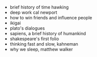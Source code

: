 - brief history of time hawking
- deep work cal newport
- how to win friends and influence people
- ikigai
- plato's dialogues
- sapiens, a brief history of humankind
- shakespeare's first folio
- thinking fast and slow, kahneman
- why we sleep, matthew walker